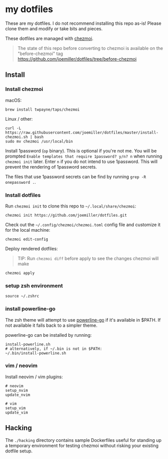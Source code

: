 my dotfiles
===========

These are my dotfiles. I do not recommend installing this repo as-is! Please
clone them and modify or take bits and pieces.

These dotfiles are managed with [chezmoi](https://github.com/twpayne/chezmoi).

> The state of this repo before converting to chezmoi is available on the "before-chezmoi" tag
> https://github.com/joemiller/dotfiles/tree/before-chezmoi

Install
-------

### Install chezmoi

macOS:

```console
brew install twpayne/taps/chezmoi
```

Linux / other:

```console
curl -L https://raw.githubusercontent.com/joemiller/dotfiles/master/install-chezmoi.sh | bash
sudo mv chezmoi /usr/local/bin
```

Install 1password (`op` binary). This is optional if you're not me.  You will be
prompted `Enable templates that require 1password? y/n? n` when running `chezmoi init` later.
Enter `n` if you do not intend to use 1password. This will prevent the rendering
of 1password secrets.

The files that use 1password secrets can be find by running `grep -R onepassword .`.

### Install dotfiles

Run `chezmoi init` to clone this repo to `~/.local/share/chezmoi`:

```console
chezmoi init https://github.com/joemiller/dotfiles.git
```

Check out the `~/.config/chezmoi/chezmoi.toml` config file and customize it for the local machine:

```console
chezmoi edit-config
```

Deploy rendered dotfiles:

> TIP: Run `chezmoi diff` before apply to see the changes chezmoi will make

```console
chezmoi apply
```

### setup zsh environment

```console
source ~/.zshrc
```

### install powerline-go

The zsh theme will attempt to use [powerline-go](https://github.com/justjanne/powerline-go)
if it's available in $PATH. If not available it falls back to a simpler theme.

powerline-go can be installed by running:

```console
install-powerline.sh
# alternatively, if ~/.bin is not in $PATH:
~/.bin/install-powerline.sh
```

### vim / neovim

Install neovim / vim plugins:

```console
# neovim
setup_nvim
update_nvim

# vim
setup_vim
update_vim
```

Hacking
-------

The `./hacking` directory contains sample Dockerfiles useful for standing up a temporary environment for
testing chezmoi without risking your existing dotfile setup.
